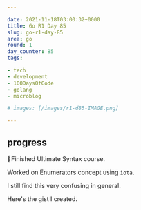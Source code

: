 ```yaml
---

date: 2021-11-18T03:00:32+0000
title: Go R1 Day 85
slug: go-r1-day-85
area: go
round: 1
day_counter: 85
tags:

- tech
- development
- 100DaysOfCode
- golang
- microblog

# images: [/images/r1-d85-IMAGE.png]

---
```


## progress

🎉Finished Ultimate Syntax course.

Worked on Enumerators concept using `iota`.

I still find this very confusing in general.

Here's the gist I created.



